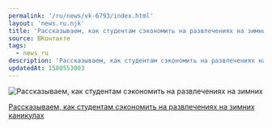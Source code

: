 ```yaml
---
permalink: '/ru/news/vk-6793/index.html'
layout: 'news.ru.njk'
title: 'Рассказываем, как студентам сэкономить на развлечениях на зимних каникулах'
source: ВКонтакте
tags:
  - news_ru
description: 'Рассказываем, как студентам сэкономить на развлечениях на зимних'
updatedAt: 1580553003
---
```

![Рассказываем, как студентам сэкономить на развлечениях на зимних](https://sun9-19.userapi.com/impg/Zdb6YHA_kd07NZDxJa_o06gNtu8oF9Zu4LKcbg/SVlZyKTI2oc.jpg?size=960x639&quality=96&proxy=1&sign=87e1ddb1a68d79f178bbaf78a67ab360&c_uniq_tag=dNdX_p5yzRkOsrgOtVnKCG-Km5sj9tmMA7jtgoMgao0&type=album)

[Рассказываем, как студентам сэкономить на развлечениях на зимних каникулах](https://m.vk.com/@physvsu-kak-ekonomit-na-razvlecheniyah)

